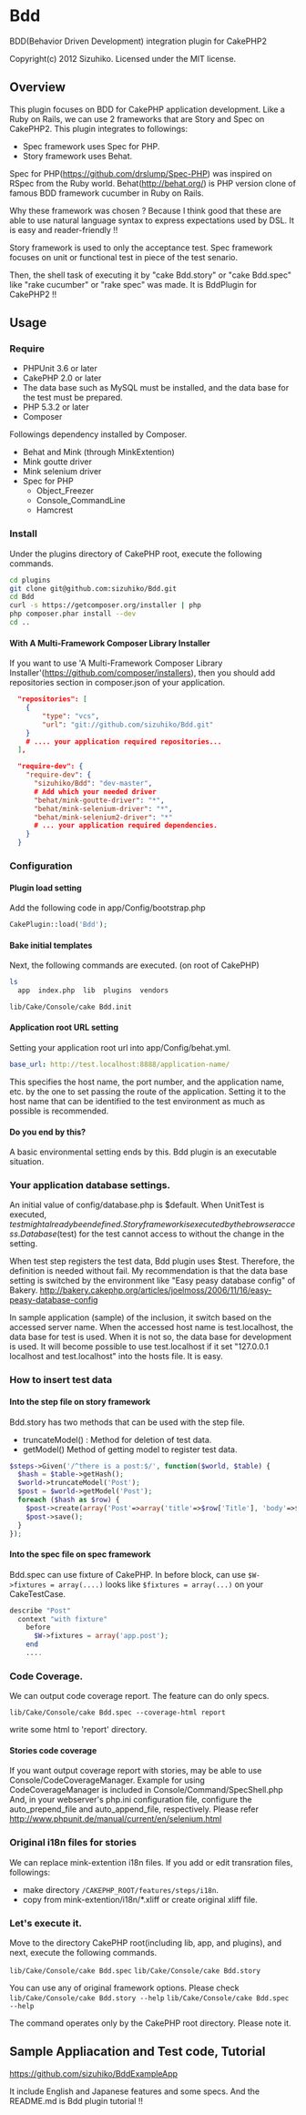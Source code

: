 Bdd
===

BDD(Behavior Driven Development) integration plugin for CakePHP2

Copyright(c) 2012 Sizuhiko. Licensed under the MIT license.

## Overview

This plugin focuses on BDD for CakePHP application development.
Like a Ruby on Rails, we can use 2 frameworks that are Story and Spec on CakePHP2.
This plugin integrates to followings:

* Spec framework uses Spec for PHP.
* Story framework uses Behat.

Spec for PHP(https://github.com/drslump/Spec-PHP) was inspired on RSpec from the Ruby world.
Behat(http://behat.org/) is PHP version clone of famous BDD framework cucumber in Ruby on Rails. 

Why these framework  was chosen ?
Because I think good that these are able to use natural language syntax to express expectations used by DSL.
It is easy and reader-friendly !!

Story framework is used to only the acceptance test.
Spec framework focuses on unit or functional test in piece of the test senario.

Then, the shell task of executing it by "cake Bdd.story" or "cake Bdd.spec" like "rake cucumber" or "rake spec" was made. 
It is BddPlugin for CakePHP2 !!

## Usage

### Require

* PHPUnit 3.6 or later
* CakePHP 2.0 or later
* The data base such as MySQL must be installed, and the data base for the test must be prepared. 
* PHP 5.3.2 or later
* Composer

Followings dependency installed by Composer.
* Behat and Mink (through MinkExtention)
* Mink goutte driver
* Mink selenium driver
* Spec for PHP
  * Object_Freezer
  * Console_CommandLine
  * Hamcrest

### Install

Under the plugins directory of CakePHP root, execute the following commands. 

```sh
cd plugins
git clone git@github.com:sizuhiko/Bdd.git
cd Bdd
curl -s https://getcomposer.org/installer | php
php composer.phar install --dev
cd ..
```

#### With A Multi-Framework Composer Library Installer 

If you want to use 'A Multi-Framework Composer Library Installer'(https://github.com/composer/installers), then you should add repositories section in composer.json of your application.

```json
  "repositories": [
    {
        "type": "vcs",
        "url": "git://github.com/sizuhiko/Bdd.git"
    }    
    # .... your application required repositories...
  ],    

  "require-dev": { 
    "require-dev": {
      "sizuhiko/Bdd": "dev-master",
      # Add which your needed driver
      "behat/mink-goutte-driver": "*",
      "behat/mink-selenium-driver": "*",
      "behat/mink-selenium2-driver": "*"
      # ... your application required dependencies.
    }
  }
```

### Configuration

#### Plugin load setting

Add the following code in app/Config/bootstrap.php

```php
CakePlugin::load('Bdd');
```

#### Bake initial templates

Next, the following commands are executed. (on root of CakePHP)
```sh
ls
  app  index.php  lib  plugins  vendors

lib/Cake/Console/cake Bdd.init
```

#### Application root URL setting

Setting your application root url into app/Config/behat.yml.
```yaml
base_url: http://test.localhost:8888/application-name/
```

This specifies the host name, the port number, and the application name, etc. by the one to set passing the route of the application. Setting it to the host name that can be identified to the test environment as much as possible is recommended. 

#### Do you end by this?

A basic environmental setting ends by this. Bdd plugin is an executable situation.

### Your application database settings.

An initial value of config/database.php is $default. 
When UnitTest is executed, $test might already been defined. 
Story framework is executed by the browser access. Data base ($test) for the test cannot access to without the change in the setting.

When test step registers the test data, Bdd plugin uses $test. Therefore, the definition is needed without fail. My recommendation is that the data base setting is switched by the environment like "Easy peasy database config" of Bakery. 
http://bakery.cakephp.org/articles/joelmoss/2006/11/16/easy-peasy-database-config

In sample application (sample) of the inclusion, it switch based on the accessed server name.
When the accessed host name is test.localhost, the data base for test is used. 
When it is not so, the data base for development is used.
It will become possible to use test.localhost if it set  "127.0.0.1 localhost and test.localhost" into the hosts file. It is easy. 

### How to insert test data

#### Into the step file on story framework

Bdd.story has two methods that can be used with the step file. 

* truncateModel() : Method for deletion of test data. 
* getModel() Method of getting model to register test data. 

```php
$steps->Given('/^there is a post:$/', function($world, $table) {
  $hash = $table->getHash();
  $world->truncateModel('Post');
  $post = $world->getModel('Post');
  foreach ($hash as $row) {
	$post->create(array('Post'=>array('title'=>$row['Title'], 'body'=>$row['Body'])));
	$post->save();
  }
});
```

#### Into the spec file on spec framework

Bdd.spec can use fixture of CakePHP.
In before block, can use `$W->fixtures = array(....)` looks like `$fixtures = array(...)` on your CakeTestCase.

```php
describe "Post"
  context "with fixture"
    before
      $W->fixtures = array('app.post');
    end
    ....
```

### Code Coverage. 

We can output code coverage report.
The feature can do only specs.

`lib/Cake/Console/cake Bdd.spec --coverage-html report`

write some html to 'report' directory.

#### Stories code coverage

If you want output coverage report with stories, may be able to use Console/CodeCoverageManager.
Example for using CodeCoverageManager is included in Console/Command/SpecShell.php
And, in your webserver's php.ini configuration file, configure the auto_prepend_file and auto_append_file, respectively.
Please refer http://www.phpunit.de/manual/current/en/selenium.html

### Original i18n files for stories

We can replace mink-extention i18n files.
If you add or edit transration files, followings:

* make directory `/CAKEPHP_ROOT/features/steps/i18n`.
* copy from mink-extention/i18n/*.xliff or create original xliff file.

### Let's execute it. 

Move to the directory CakePHP root(including lib, app, and plugins), and next, execute the following commands.

`lib/Cake/Console/cake Bdd.spec`
`lib/Cake/Console/cake Bdd.story`

You can use any of original framework options.
Please check 
`lib/Cake/Console/cake Bdd.story --help`
`lib/Cake/Console/cake Bdd.spec --help`

The command operates only by the CakePHP root directory.
Please note it.

## Sample Appliacation and Test code, Tutorial

https://github.com/sizuhiko/BddExampleApp

It include English and Japanese features and some specs.
And the README.md is Bdd plugin tutorial !!


